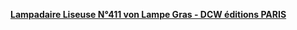 [**Lampadaire Liseuse N°411 von Lampe Gras - DCW éditions PARIS**](https://www.lumitop.com/de/lampen-gras-dcw-editions-paris/958-55140-lampe-gras-411-dcw-editions-paris-stehlampe.html#/574-reflektorfarbe-schwarz/588-rahmenfarbe_-schwarz/591-reflektorform-rund)